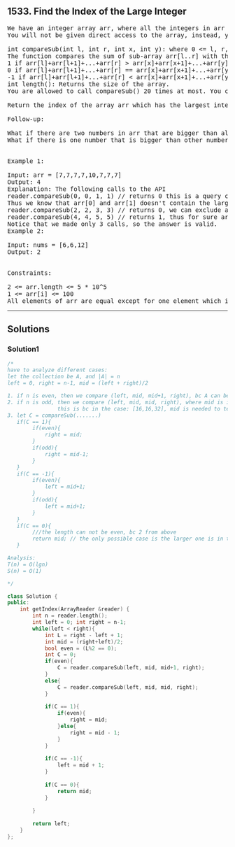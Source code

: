 ## 1533. Find the Index of the Large Integer
<pre>
We have an integer array arr, where all the integers in arr are equal except for one integer which is larger than the rest of the integers. 
You will not be given direct access to the array, instead, you will have an API ArrayReader which have the following functions:

int compareSub(int l, int r, int x, int y): where 0 <= l, r, x, y < ArrayReader.length(), l <= r and x <= y. 
The function compares the sum of sub-array arr[l..r] with the sum of the sub-array arr[x..y] and returns:
1 if arr[l]+arr[l+1]+...+arr[r] > arr[x]+arr[x+1]+...+arr[y].
0 if arr[l]+arr[l+1]+...+arr[r] == arr[x]+arr[x+1]+...+arr[y].
-1 if arr[l]+arr[l+1]+...+arr[r] < arr[x]+arr[x+1]+...+arr[y].
int length(): Returns the size of the array.
You are allowed to call compareSub() 20 times at most. You can assume both functions work in O(1) time.

Return the index of the array arr which has the largest integer.

Follow-up:

What if there are two numbers in arr that are bigger than all other numbers?
What if there is one number that is bigger than other numbers and one number that is smaller than other numbers?
 

Example 1:

Input: arr = [7,7,7,7,10,7,7,7]
Output: 4
Explanation: The following calls to the API
reader.compareSub(0, 0, 1, 1) // returns 0 this is a query comparing the sub-array (0, 0) with the sub array (1, 1), (i.e. compares arr[0] with arr[1]).
Thus we know that arr[0] and arr[1] doesn't contain the largest element.
reader.compareSub(2, 2, 3, 3) // returns 0, we can exclude arr[2] and arr[3].
reader.compareSub(4, 4, 5, 5) // returns 1, thus for sure arr[4] is the largest element in the array.
Notice that we made only 3 calls, so the answer is valid.
Example 2:

Input: nums = [6,6,12]
Output: 2
 

Constraints:

2 <= arr.length <= 5 * 10^5
1 <= arr[i] <= 100
All elements of arr are equal except for one element which is larger than all other elements.
</pre>

-------------------------------------------------------------

## Solutions
### Solution1

```c++
/*
have to analyze different cases:
let the collection be A, and |A| = n
left = 0, right = n-1, mid = (left + right)/2

1. if n is even, then we compare (left, mid, mid+1, right), bc A can be evenly divided
2. if n is odd, then we compare (left, mid, mid, right), where mid is included twice,
                this is bc in the case: [16,16,32], mid is needed to tell which side has the larger value
3. let C = compareSub(.......)
   if(C == 1){
        if(even){
            right = mid;
        }
        if(odd){
            right = mid-1;
        }
   }
   if(C == -1){
        if(even){
            left = mid+1;
        }
        if(odd){
            left = mid+1;
        }
   }
   if(C == 0){
        ///the length can not be even, bc 2 from above
        return mid; // the only possible case is the larger one is in the middle
   }

Analysis:
T(n) = O(lgn)
S(n) = O(1)

*/

class Solution {
public:
    int getIndex(ArrayReader &reader) {
        int n = reader.length();
        int left = 0; int right = n-1;
        while(left < right){
            int L = right - left + 1;
            int mid = (right+left)/2;
            bool even = (L%2 == 0);
            int C = 0;
            if(even){
                C = reader.compareSub(left, mid, mid+1, right);    
            }
            else{
                C = reader.compareSub(left, mid, mid, right);
            }
            
            if(C == 1){
                if(even){
                    right = mid;
                }else{
                    right = mid - 1;
                }
            }
            
            if(C == -1){
                left = mid + 1;
            }
            
            if(C == 0){
                return mid;
            } 
            
        }        
        
        return left;
    }
};


```
